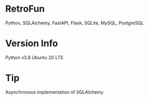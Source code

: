 # RetroFun
Python, SQLAlchemy, FastAPI, Flask, SQLite, MySQL, PostgreSQL

# Version Info
Python v3.8
Ubuntu 20 LTS

# Tip
Asynchronous implementation of SQLAlchemy
